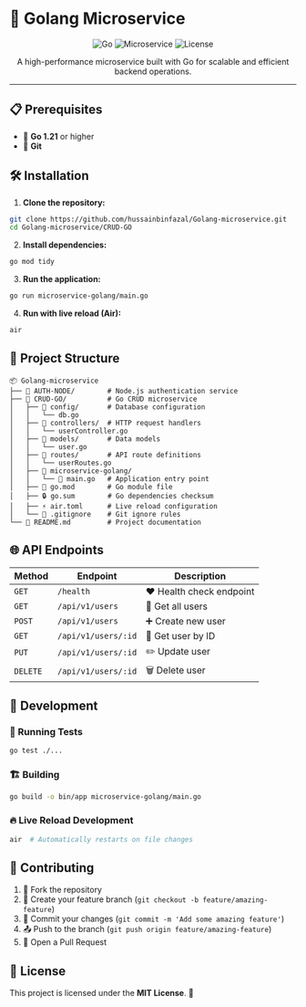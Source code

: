 # 🚀 Golang Microservice

<div align="center">
  <img src="https://img.shields.io/badge/Go-00ADD8?style=for-the-badge&logo=go&logoColor=white" alt="Go">
  <img src="https://img.shields.io/badge/Microservice-Architecture-blue?style=for-the-badge" alt="Microservice">
  <img src="https://img.shields.io/badge/License-MIT-green?style=for-the-badge" alt="License">
</div>

<p align="center">
  A high-performance microservice built with Go for scalable and efficient backend operations.
</p>

---

## 📋 Prerequisites

- 🐹 **Go 1.21** or higher
- 🔧 **Git**

## 🛠️ Installation

1. **Clone the repository:**
```bash
git clone https://github.com/hussainbinfazal/Golang-microservice.git
cd Golang-microservice/CRUD-GO
```

2. **Install dependencies:**
```bash
go mod tidy
```

3. **Run the application:**
```bash
go run microservice-golang/main.go
```

4. **Run with live reload (Air):**
```bash
air
```

## 📁 Project Structure

```
📦 Golang-microservice
├── 📁 AUTH-NODE/        # Node.js authentication service
├── 📁 CRUD-GO/          # Go CRUD microservice
│   ├── 📁 config/       # Database configuration
│   │   └── db.go
│   ├── 📁 controllers/  # HTTP request handlers
│   │   └── userController.go
│   ├── 📁 models/       # Data models
│   │   └── user.go
│   ├── 📁 routes/       # API route definitions
│   │   └── userRoutes.go
│   ├── 📁 microservice-golang/
│   │   └── 🚀 main.go   # Application entry point
│   ├── 📄 go.mod        # Go module file
│   ├── 🔒 go.sum        # Go dependencies checksum
│   ├── ⚡ air.toml      # Live reload configuration
│   └── 🙈 .gitignore    # Git ignore rules
└── 📖 README.md         # Project documentation
```

## 🌐 API Endpoints

| Method | Endpoint | Description |
|--------|----------|-------------|
| `GET` | `/health` | ❤️ Health check endpoint |
| `GET` | `/api/v1/users` | 👥 Get all users |
| `POST` | `/api/v1/users` | ➕ Create new user |
| `GET` | `/api/v1/users/:id` | 👤 Get user by ID |
| `PUT` | `/api/v1/users/:id` | ✏️ Update user |
| `DELETE` | `/api/v1/users/:id` | 🗑️ Delete user |

## 🔧 Development

### 🧪 Running Tests
```bash
go test ./...
```

### 🏗️ Building
```bash
go build -o bin/app microservice-golang/main.go
```

### 🔥 Live Reload Development
```bash
air  # Automatically restarts on file changes
```

## 🤝 Contributing

1. 🍴 Fork the repository
2. 🌿 Create your feature branch (`git checkout -b feature/amazing-feature`)
3. 💾 Commit your changes (`git commit -m 'Add some amazing feature'`)
4. 📤 Push to the branch (`git push origin feature/amazing-feature`)
5. 🔄 Open a Pull Request

## 📄 License

This project is licensed under the **MIT License**. 📜